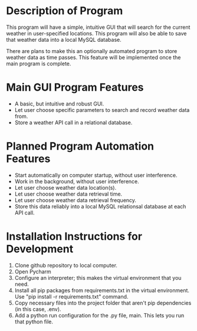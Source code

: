 # Description of Program

This program will have a simple, intuitive GUI that will search for the current weather in user-specified locations. This program will also be able to save that weather data into a local MySQL database.

There are plans to make this an optionally automated program to store weather data as time passes. This feature will be implemented once the main program is complete.

# Main GUI Program Features

- A basic, but intuitive and robust GUI.
- Let user choose specific parameters to search and record weather data from.
- Store a weather API call in a relational database.

# Planned Program Automation Features

- Start automatically on computer startup, without user interference.
- Work in the background, without user interference.
- Let user choose weather data location(s).
- Let user choose weather data retrieval time.
- Let user choose weather data retrieval frequency.
- Store this data reliably into a local MySQL relationsal database at each API call.

# Installation Instructions for Development

1. Clone github repository to local computer.
2. Open Pycharm
3. Configure an interpreter; this makes the virtual environment that you need.
4. Install all pip packages from requirements.txt in the virtual environment. Use "pip install -r requirements.txt" command.
5. Copy necessary files into the project folder that aren't pip dependencies (in this case, .env).
6. Add a python run configuration for the .py file, main. This lets you run that python file.
